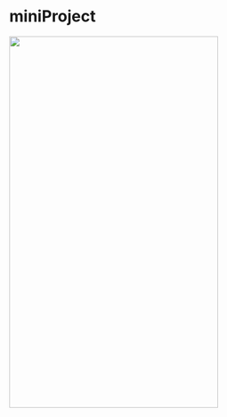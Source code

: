 # miniProject

<img src="https://simajune.github.io/img/posting/Project1.gif" width="375px" height="667px"/>